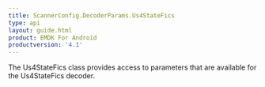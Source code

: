 ```yaml
---
title: ScannerConfig.DecoderParams.Us4StateFics
type: api
layout: guide.html
product: EMDK For Android
productversion: '4.1'
---
```



The Us4StateFics class provides access to parameters that are
 available for the Us4StateFics decoder.









